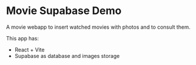 # Movie Supabase Demo

A movie webapp to insert watched movies with photos and to consult them.

This app has:

- React + Vite
- Supabase as database and images storage